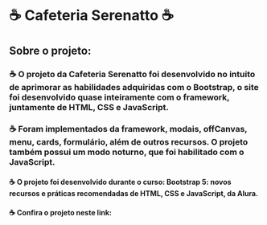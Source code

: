 #  ☕ Cafeteria Serenatto ☕

## Sobre o projeto:

### ☕ O projeto da Cafeteria Serenatto foi desenvolvido no intuito de aprimorar as habilidades adquiridas com o Bootstrap, o site foi desenvolvido quase inteiramente com o framework, juntamente de HTML, CSS e JavaScript.
### ☕ Foram implementados da framework, modais, offCanvas, menu, cards, formulário, além de outros recursos. O projeto também possui um modo noturno, que foi habilitado com o JavaScript. 

#### ☕ O projeto foi desenvolvido durante o curso: Bootstrap 5: novos recursos e práticas recomendadas de HTML, CSS e JavaScript, da Alura.
#### ☕ Confira o projeto neste link: 
